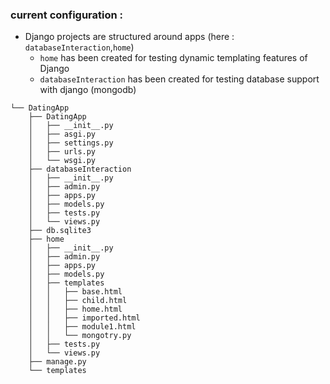 ### current configuration : 

* Django projects are structured around apps (here : `databaseInteraction`,`home`)
	* `home` has been created for testing dynamic templating features of Django
	* `databaseInteraction` has been created for testing database support with django (mongodb)

```
└── DatingApp
    ├── DatingApp
    │   ├── __init__.py
    │   ├── asgi.py
    │   ├── settings.py
    │   ├── urls.py
    │   └── wsgi.py
    ├── databaseInteraction
    │   ├── __init__.py
    │   ├── admin.py
    │   ├── apps.py
    │   ├── models.py
    │   ├── tests.py
    │   └── views.py
    ├── db.sqlite3
    ├── home
    │   ├── __init__.py
    │   ├── admin.py
    │   ├── apps.py
    │   ├── models.py
    │   ├── templates
    │   │   ├── base.html
    │   │   ├── child.html
    │   │   ├── home.html
    │   │   ├── imported.html
    │   │   ├── module1.html
    │   │   └── mongotry.py
    │   ├── tests.py
    │   └── views.py
    ├── manage.py
    └── templates
```
